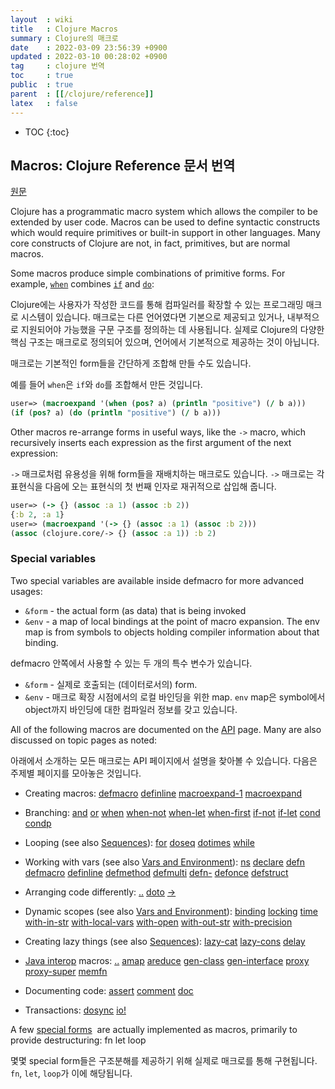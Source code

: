 ```yaml
---
layout  : wiki
title   : Clojure Macros
summary : Clojure의 매크로
date    : 2022-03-09 23:56:39 +0900
updated : 2022-03-10 00:28:02 +0900
tag     : clojure 번역
toc     : true
public  : true
parent  : [[/clojure/reference]]
latex   : false
---
```

* TOC
{:toc}

## Macros: Clojure Reference 문서 번역

[원문](https://clojure.org/reference/macros )

>
Clojure has a programmatic macro system which allows the compiler to be extended by user code.
Macros can be used to define syntactic constructs which would require primitives or built-in support in other languages.
Many core constructs of Clojure are not, in fact, primitives, but are normal macros.
>
Some macros produce simple combinations of primitive forms.
For example, [`when`](https://clojure.github.io/clojure/clojure.core-api.html#clojure.core/when ) combines [`if`](https://clojure.org/reference/special_forms#if ) and [`do`](https://clojure.org/reference/special_forms#do ):

Clojure에는 사용자가 작성한 코드를 통해 컴파일러를 확장할 수 있는 프로그래밍 매크로 시스템이 있습니다.
매크로는 다른 언어였다면 기본으로 제공되고 있거나, 내부적으로 지원되어야 가능했을 구문 구조를 정의하는 데 사용됩니다.
실제로 Clojure의 다양한 핵심 구조는 매크로로 정의되어 있으며, 언어에서 기본적으로 제공하는 것이 아닙니다.

매크로는 기본적인 form들을 간단하게 조합해 만들 수도 있습니다.

예를 들어 `when`은 `if`와 `do`를 조합해서 만든 것입니다.

```clojure
user=> (macroexpand '(when (pos? a) (println "positive") (/ b a)))
(if (pos? a) (do (println "positive") (/ b a)))
```

>
Other macros re-arrange forms in useful ways, like the `->` macro, which recursively inserts each expression as the first argument of the next expression:

`->` 매크로처럼 유용성을 위해 form들을 재배치하는 매크로도 있습니다.
`->` 매크로는 각 표현식을 다음에 오는 표현식의 첫 번째 인자로 재귀적으로 삽입해 줍니다.

```clojure
user=> (-> {} (assoc :a 1) (assoc :b 2))
{:b 2, :a 1}
user=> (macroexpand '(-> {} (assoc :a 1) (assoc :b 2)))
(assoc (clojure.core/-> {} (assoc :a 1)) :b 2)
```

### Special variables

>
Two special variables are available inside defmacro for more advanced usages:
>
- `&form` - the actual form (as data) that is being invoked
- `&env` - a map of local bindings at the point of macro expansion. The env map is from symbols to objects holding compiler information about that binding.

defmacro 안쪽에서 사용할 수 있는 두 개의 특수 변수가 있습니다.

- `&form` - 실제로 호출되는 (데이터로서의) form.
- `&env` - 매크로 확장 시점에서의 로컬 바인딩을 위한 map. `env` map은 symbol에서 object까지 바인딩에 대한 컴파일러 정보를 갖고 있습니다.

>
All of the following macros are documented on the [API](https://clojure.github.io/clojure/ ) page.
Many are also discussed on topic pages as noted:

아래에서 소개하는 모든 매크로는 API 페이지에서 설명을 찾아볼 수 있습니다.
다음은 주제별 페이지를 모아놓은 것입니다.

>
- Creating macros:
[defmacro](https://clojure.github.io/clojure/clojure.core-api.html#clojure.core/defmacro )
[definline](https://clojure.github.io/clojure/clojure.core-api.html#clojure.core/definline )
[macroexpand-1](https://clojure.github.io/clojure/clojure.core-api.html#clojure.core/macroexpand-1 )
[macroexpand](https://clojure.github.io/clojure/clojure.core-api.html#clojure.core/macroexpand )
>
- Branching:
[and](https://clojure.github.io/clojure/clojure.core-api.html#clojure.core/and )
[or](https://clojure.github.io/clojure/clojure.core-api.html#clojure.core/or )
[when](https://clojure.github.io/clojure/clojure.core-api.html#clojure.core/when )
[when-not](https://clojure.github.io/clojure/clojure.core-api.html#clojure.core/when-not )
[when-let](https://clojure.github.io/clojure/clojure.core-api.html#clojure.core/when-let )
[when-first](https://clojure.github.io/clojure/clojure.core-api.html#clojure.core/when-first )
[if-not](https://clojure.github.io/clojure/clojure.core-api.html#clojure.core/if-not )
[if-let](https://clojure.github.io/clojure/clojure.core-api.html#clojure.core/if-let )
[cond](https://clojure.github.io/clojure/clojure.core-api.html#clojure.core/cond )
[condp](https://clojure.github.io/clojure/clojure.core-api.html#clojure.core/condp )
>
- Looping (see also [Sequences](https://clojure.org/reference/sequences )):
[for](https://clojure.github.io/clojure/clojure.core-api.html#clojure.core/for )
[doseq](https://clojure.github.io/clojure/clojure.core-api.html#clojure.core/doseq )
[dotimes](https://clojure.github.io/clojure/clojure.core-api.html#clojure.core/dotimes )
[while](https://clojure.github.io/clojure/clojure.core-api.html#clojure.core/while )
>
- Working with vars (see also [Vars and Environment](https://clojure.org/reference/vars )):
[ns](https://clojure.github.io/clojure/clojure.core-api.html#clojure.core/ns )
[declare](https://clojure.github.io/clojure/clojure.core-api.html#clojure.core/declare )
[defn](https://clojure.github.io/clojure/clojure.core-api.html#clojure.core/defn )
[defmacro](https://clojure.github.io/clojure/clojure.core-api.html#clojure.core/defmacro )
[definline](https://clojure.github.io/clojure/clojure.core-api.html#clojure.core/definline )
[defmethod](https://clojure.github.io/clojure/clojure.core-api.html#clojure.core/defmethod )
[defmulti](https://clojure.github.io/clojure/clojure.core-api.html#clojure.core/defmulti )
[defn-](https://clojure.github.io/clojure/clojure.core-api.html#clojure.core/defn- )
[defonce](https://clojure.github.io/clojure/clojure.core-api.html#clojure.core/defonce )
[defstruct](https://clojure.github.io/clojure/clojure.core-api.html#clojure.core/defstruct )
>
- Arranging code differently:
[..](https://clojure.github.io/clojure/clojure.core-api.html#clojure.core/%2E%2E )
[doto](https://clojure.github.io/clojure/clojure.core-api.html#clojure.core/doto )
[\-\>](https://clojure.github.io/clojure/clojure.core-api.html#clojure.core/-%3e )
>
- Dynamic scopes (see also [Vars and Environment](https://clojure.org/reference/vars )):
[binding](https://clojure.github.io/clojure/clojure.core-api.html#clojure.core/binding )
[locking](https://clojure.github.io/clojure/clojure.core-api.html#clojure.core/locking )
[time](https://clojure.github.io/clojure/clojure.core-api.html#clojure.core/time )
[with-in-str](https://clojure.github.io/clojure/clojure.core-api.html#clojure.core/with-in-str )
[with-local-vars](https://clojure.github.io/clojure/clojure.core-api.html#clojure.core/with-local-vars )
[with-open](https://clojure.github.io/clojure/clojure.core-api.html#clojure.core/with-open )
[with-out-str](https://clojure.github.io/clojure/clojure.core-api.html#clojure.core/with-out-str )
[with-precision](https://clojure.github.io/clojure/clojure.core-api.html#clojure.core/with-precision )
>
- Creating lazy things (see also [Sequences](https://clojure.org/reference/sequences )):
[lazy-cat](https://clojure.github.io/clojure/clojure.core-api.html#clojure.core/lazy-cat )
[lazy-cons](https://clojure.github.io/clojure/clojure.core-api.html#clojure.core/lazy-cons )
[delay](https://clojure.github.io/clojure/clojure.core-api.html#clojure.core/delay )
>
- [Java interop](https://clojure.org/reference/java_interop ) macros:
[..](https://clojure.github.io/clojure/clojure.core-api.html#clojure.core/%2E%2E )
[amap](https://clojure.github.io/clojure/clojure.core-api.html#clojure.core/amap )
[areduce](https://clojure.github.io/clojure/clojure.core-api.html#clojure.core/areduce )
[gen-class](https://clojure.github.io/clojure/clojure.core-api.html#clojure.core/gen-class )
[gen-interface](https://clojure.github.io/clojure/clojure.core-api.html#clojure.core/gen-interface )
[proxy](https://clojure.github.io/clojure/clojure.core-api.html#clojure.core/proxy )
[proxy-super](https://clojure.github.io/clojure/clojure.core-api.html#clojure.core/proxy-super )
[memfn](https://clojure.github.io/clojure/clojure.core-api.html#clojure.core/memfn )
>
- Documenting code:
[assert](https://clojure.github.io/clojure/clojure.core-api.html#clojure.core/assert )
[comment](https://clojure.github.io/clojure/clojure.core-api.html#clojure.core/comment )
[doc](https://clojure.github.io/clojure/clojure.core-api.html#clojure.core/doc )
>
- Transactions:
[dosync](https://clojure.github.io/clojure/clojure.core-api.html#clojure.core/dosync )
[io!](https://clojure.github.io/clojure/clojure.core-api.html#clojure.core/io! )

>
A few [special forms](https://clojure.org/reference/special_forms )
 are actually implemented as macros, primarily to provide destructuring: fn let loop

몇몇 special form들은 구조분해를 제공하기 위해 실제로 매크로를 통해 구현됩니다.
`fn`, `let`, `loop`가 이에 해당됩니다.
